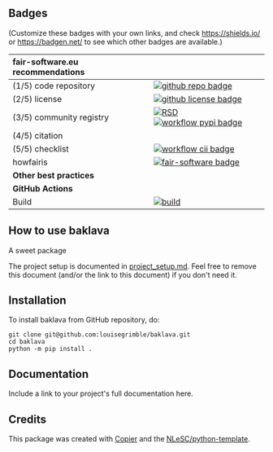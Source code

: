 ## Badges

(Customize these badges with your own links, and check https://shields.io/ or https://badgen.net/ to see which other badges are available.)

| fair-software.eu recommendations | |
| :-- | :--  |
| (1/5) code repository              | [![github repo badge](https://img.shields.io/badge/github-repo-000.svg?logo=github&labelColor=gray&color=blue)](https://github.com/louisegrimble/baklava) |
| (2/5) license                      | [![github license badge](https://img.shields.io/github/license/louisegrimble/baklava)](https://github.com/louisegrimble/baklava) |
| (3/5) community registry           | [![RSD](https://img.shields.io/badge/rsd-baklava-00a3e3.svg)](https://www.research-software.nl/software/baklava) [![workflow pypi badge](https://img.shields.io/pypi/v/baklava.svg?colorB=blue)](https://pypi.python.org/project/baklava/) |
| (4/5) citation                     | |
| (5/5) checklist                    | [![workflow cii badge](https://bestpractices.coreinfrastructure.org/projects/<replace-with-created-project-identifier>/badge)](https://bestpractices.coreinfrastructure.org/projects/<replace-with-created-project-identifier>) |
| howfairis                          | [![fair-software badge](https://img.shields.io/badge/fair--software.eu-%E2%97%8F%20%20%E2%97%8F%20%20%E2%97%8F%20%20%E2%97%8F%20%20%E2%97%8B-yellow)](https://fair-software.eu) |
| **Other best practices**           | &nbsp; |
| **GitHub Actions**                 | &nbsp; |
| Build                              | [![build](https://github.com/louisegrimble/baklava/actions/workflows/build.yml/badge.svg)](https://github.com/louisegrimble/baklava/actions/workflows/build.yml) |
## How to use baklava

A sweet package

The project setup is documented in [project_setup.md](project_setup.md). Feel free to remove this document (and/or the link to this document) if you don't need it.

## Installation

To install baklava from GitHub repository, do:

```console
git clone git@github.com:louisegrimble/baklava.git
cd baklava
python -m pip install .
```

## Documentation

Include a link to your project's full documentation here.



## Credits

This package was created with [Copier](https://github.com/copier-org/copier) and the [NLeSC/python-template](https://github.com/NLeSC/python-template).
